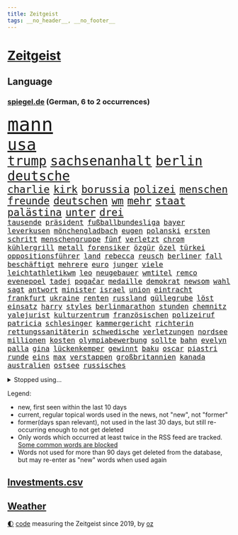 ```yaml
---
title: Zeitgeist
tags: __no_header__, __no_footer__
---
```


# [Zeitgeist](https://oliz.io/zeitgeist/)

## Language

<h3><a href="https://www.spiegel.de" target="_blank">spiegel.de</a> (German, 6 to 2 occurrences)</h3>
<p style="font-family:monospace">
<span style="font-size:32pt"><a href="news_links.html#mann" class="current">mann</a></span>
<br>
<span style="font-size:27pt"><a href="news_links.html#usa" class="current">usa</a></span>
<br>
<span style="font-size:22pt"><a href="news_links.html#trump" class="current">trump</a></span>
<span style="font-size:22pt"><a href="news_links.html#sachsenanhalt" class="current">sachsenanhalt</a></span>
<span style="font-size:22pt"><a href="news_links.html#berlin" class="current">berlin</a></span>
<span style="font-size:22pt"><a href="news_links.html#deutsche" class="current">deutsche</a></span>
<br>
<span style="font-size:17pt"><a href="news_links.html#charlie" class="new">charlie</a></span>
<span style="font-size:17pt"><a href="news_links.html#kirk" class="new">kirk</a></span>
<span style="font-size:17pt"><a href="news_links.html#borussia" class="current">borussia</a></span>
<span style="font-size:17pt"><a href="news_links.html#polizei" class="current">polizei</a></span>
<span style="font-size:17pt"><a href="news_links.html#menschen" class="current">menschen</a></span>
<span style="font-size:17pt"><a href="news_links.html#freunde" class="current">freunde</a></span>
<span style="font-size:17pt"><a href="news_links.html#deutschen" class="current">deutschen</a></span>
<span style="font-size:17pt"><a href="news_links.html#wm" class="current">wm</a></span>
<span style="font-size:17pt"><a href="news_links.html#mehr" class="current">mehr</a></span>
<span style="font-size:17pt"><a href="news_links.html#staat" class="current">staat</a></span>
<span style="font-size:17pt"><a href="news_links.html#palästina" class="current">palästina</a></span>
<span style="font-size:17pt"><a href="news_links.html#unter" class="current">unter</a></span>
<span style="font-size:17pt"><a href="news_links.html#drei" class="current">drei</a></span>
<br>
<span style="font-size:12pt"><a href="news_links.html#tausende" class="current">tausende</a></span>
<span style="font-size:12pt"><a href="news_links.html#präsident" class="current">präsident</a></span>
<span style="font-size:12pt"><a href="news_links.html#fußballbundesliga" class="current">fußballbundesliga</a></span>
<span style="font-size:12pt"><a href="news_links.html#bayer" class="current">bayer</a></span>
<span style="font-size:12pt"><a href="news_links.html#leverkusen" class="current">leverkusen</a></span>
<span style="font-size:12pt"><a href="news_links.html#mönchengladbach" class="current">mönchengladbach</a></span>
<span style="font-size:12pt"><a href="news_links.html#eugen" class="current">eugen</a></span>
<span style="font-size:12pt"><a href="news_links.html#polanski" class="new">polanski</a></span>
<span style="font-size:12pt"><a href="news_links.html#ersten" class="current">ersten</a></span>
<span style="font-size:12pt"><a href="news_links.html#schritt" class="current">schritt</a></span>
<span style="font-size:12pt"><a href="news_links.html#menschengruppe" class="current">menschengruppe</a></span>
<span style="font-size:12pt"><a href="news_links.html#fünf" class="current">fünf</a></span>
<span style="font-size:12pt"><a href="news_links.html#verletzt" class="current">verletzt</a></span>
<span style="font-size:12pt"><a href="news_links.html#chrom" class="new">chrom</a></span>
<span style="font-size:12pt"><a href="news_links.html#kühlergrill" class="new">kühlergrill</a></span>
<span style="font-size:12pt"><a href="news_links.html#metall" class="current">metall</a></span>
<span style="font-size:12pt"><a href="news_links.html#forensiker" class="new">forensiker</a></span>
<span style="font-size:12pt"><a href="news_links.html#özgür" class="current">özgür</a></span>
<span style="font-size:12pt"><a href="news_links.html#özel" class="current">özel</a></span>
<span style="font-size:12pt"><a href="news_links.html#türkei" class="current">türkei</a></span>
<span style="font-size:12pt"><a href="news_links.html#oppositionsführer" class="current">oppositionsführer</a></span>
<span style="font-size:12pt"><a href="news_links.html#land" class="current">land</a></span>
<span style="font-size:12pt"><a href="news_links.html#rebecca" class="current">rebecca</a></span>
<span style="font-size:12pt"><a href="news_links.html#reusch" class="new">reusch</a></span>
<span style="font-size:12pt"><a href="news_links.html#berliner" class="current">berliner</a></span>
<span style="font-size:12pt"><a href="news_links.html#fall" class="current">fall</a></span>
<span style="font-size:12pt"><a href="news_links.html#beschäftigt" class="current">beschäftigt</a></span>
<span style="font-size:12pt"><a href="news_links.html#mehrere" class="current">mehrere</a></span>
<span style="font-size:12pt"><a href="news_links.html#euro" class="current">euro</a></span>
<span style="font-size:12pt"><a href="news_links.html#junger" class="current">junger</a></span>
<span style="font-size:12pt"><a href="news_links.html#viele" class="current">viele</a></span>
<span style="font-size:12pt"><a href="news_links.html#leichtathletikwm" class="current">leichtathletikwm</a></span>
<span style="font-size:12pt"><a href="news_links.html#leo" class="current">leo</a></span>
<span style="font-size:12pt"><a href="news_links.html#neugebauer" class="new">neugebauer</a></span>
<span style="font-size:12pt"><a href="news_links.html#wmtitel" class="current">wmtitel</a></span>
<span style="font-size:12pt"><a href="news_links.html#remco" class="current">remco</a></span>
<span style="font-size:12pt"><a href="news_links.html#evenepoel" class="current">evenepoel</a></span>
<span style="font-size:12pt"><a href="news_links.html#tadej" class="current">tadej</a></span>
<span style="font-size:12pt"><a href="news_links.html#pogačar" class="current">pogačar</a></span>
<span style="font-size:12pt"><a href="news_links.html#medaille" class="current">medaille</a></span>
<span style="font-size:12pt"><a href="news_links.html#demokrat" class="current">demokrat</a></span>
<span style="font-size:12pt"><a href="news_links.html#newsom" class="current">newsom</a></span>
<span style="font-size:12pt"><a href="news_links.html#wahl" class="current">wahl</a></span>
<span style="font-size:12pt"><a href="news_links.html#sagt" class="current">sagt</a></span>
<span style="font-size:12pt"><a href="news_links.html#antwort" class="current">antwort</a></span>
<span style="font-size:12pt"><a href="news_links.html#minister" class="current">minister</a></span>
<span style="font-size:12pt"><a href="news_links.html#israel" class="current">israel</a></span>
<span style="font-size:12pt"><a href="news_links.html#union" class="current">union</a></span>
<span style="font-size:12pt"><a href="news_links.html#eintracht" class="current">eintracht</a></span>
<span style="font-size:12pt"><a href="news_links.html#frankfurt" class="current">frankfurt</a></span>
<span style="font-size:12pt"><a href="news_links.html#ukraine" class="current">ukraine</a></span>
<span style="font-size:12pt"><a href="news_links.html#renten" class="current">renten</a></span>
<span style="font-size:12pt"><a href="news_links.html#russland" class="current">russland</a></span>
<span style="font-size:12pt"><a href="news_links.html#güllegrube" class="new">güllegrube</a></span>
<span style="font-size:12pt"><a href="news_links.html#löst" class="current">löst</a></span>
<span style="font-size:12pt"><a href="news_links.html#einsatz" class="current">einsatz</a></span>
<span style="font-size:12pt"><a href="news_links.html#harry" class="current">harry</a></span>
<span style="font-size:12pt"><a href="news_links.html#styles" class="new">styles</a></span>
<span style="font-size:12pt"><a href="news_links.html#berlinmarathon" class="new">berlinmarathon</a></span>
<span style="font-size:12pt"><a href="news_links.html#stunden" class="current">stunden</a></span>
<span style="font-size:12pt"><a href="news_links.html#chemnitz" class="current">chemnitz</a></span>
<span style="font-size:12pt"><a href="news_links.html#yalejurist" class="new">yalejurist</a></span>
<span style="font-size:12pt"><a href="news_links.html#kulturzentrum" class="current">kulturzentrum</a></span>
<span style="font-size:12pt"><a href="news_links.html#französischen" class="current">französischen</a></span>
<span style="font-size:12pt"><a href="news_links.html#polizeiruf" class="current">polizeiruf</a></span>
<span style="font-size:12pt"><a href="news_links.html#patricia" class="current">patricia</a></span>
<span style="font-size:12pt"><a href="news_links.html#schlesinger" class="current">schlesinger</a></span>
<span style="font-size:12pt"><a href="news_links.html#kammergericht" class="new">kammergericht</a></span>
<span style="font-size:12pt"><a href="news_links.html#richterin" class="current">richterin</a></span>
<span style="font-size:12pt"><a href="news_links.html#rettungssanitäterin" class="new">rettungssanitäterin</a></span>
<span style="font-size:12pt"><a href="news_links.html#schwedische" class="current">schwedische</a></span>
<span style="font-size:12pt"><a href="news_links.html#verletzungen" class="current">verletzungen</a></span>
<span style="font-size:12pt"><a href="news_links.html#nordsee" class="current">nordsee</a></span>
<span style="font-size:12pt"><a href="news_links.html#millionen" class="current">millionen</a></span>
<span style="font-size:12pt"><a href="news_links.html#kosten" class="current">kosten</a></span>
<span style="font-size:12pt"><a href="news_links.html#olympiabewerbung" class="current">olympiabewerbung</a></span>
<span style="font-size:12pt"><a href="news_links.html#sollte" class="current">sollte</a></span>
<span style="font-size:12pt"><a href="news_links.html#bahn" class="current">bahn</a></span>
<span style="font-size:12pt"><a href="news_links.html#evelyn" class="current">evelyn</a></span>
<span style="font-size:12pt"><a href="news_links.html#palla" class="current">palla</a></span>
<span style="font-size:12pt"><a href="news_links.html#gina" class="current">gina</a></span>
<span style="font-size:12pt"><a href="news_links.html#lückenkemper" class="current">lückenkemper</a></span>
<span style="font-size:12pt"><a href="news_links.html#gewinnt" class="current">gewinnt</a></span>
<span style="font-size:12pt"><a href="news_links.html#baku" class="current">baku</a></span>
<span style="font-size:12pt"><a href="news_links.html#oscar" class="current">oscar</a></span>
<span style="font-size:12pt"><a href="news_links.html#piastri" class="current">piastri</a></span>
<span style="font-size:12pt"><a href="news_links.html#runde" class="current">runde</a></span>
<span style="font-size:12pt"><a href="news_links.html#eins" class="current">eins</a></span>
<span style="font-size:12pt"><a href="news_links.html#max" class="current">max</a></span>
<span style="font-size:12pt"><a href="news_links.html#verstappen" class="current">verstappen</a></span>
<span style="font-size:12pt"><a href="news_links.html#großbritannien" class="current">großbritannien</a></span>
<span style="font-size:12pt"><a href="news_links.html#kanada" class="current">kanada</a></span>
<span style="font-size:12pt"><a href="news_links.html#australien" class="current">australien</a></span>
<span style="font-size:12pt"><a href="news_links.html#ostsee" class="current">ostsee</a></span>
<span style="font-size:12pt"><a href="news_links.html#russisches" class="current">russisches</a></span>
</p>
<details>
<summary>Stopped using...</summary>
<p class="former" style="font-size:12pt">
analyse(1796) legte(1796) wunsch(1796) kritisierte(1794) sonne(1794) aufmerksamkeit(1793) corona(1793) investoren(1793) kämpfte(1793) material(1793) schwarze(1793) vertrag(1793) zeugen(1793) bietet(1792) leichter(1792) versorgt(1792) bayerischen(1791) höher(1791) märz(1791) schwarzen(1791) kurzem(1790) regen(1790) schneller(1790) statement(1790) überlebte(1790) 50000(1789) besucht(1789) bisherige(1789) krankenhäuser(1789) schleswigholstein(1789) sprache(1789) standort(1789) tschechien(1789) umfeld(1789) ard(1788) beispielen(1788) dauern(1788) egal(1788) kochen(1788) kolumnist(1788) schwierigkeiten(1788) skandal(1788) ungewöhnlich(1788) vermeiden(1788) übergriffe(1788) angeklagte(1787) arbeitsplatz(1787) kriminelle(1787) la(1787) radikale(1787) versteigert(1787) willen(1787) 37(1786) beschwerden(1786) einstieg(1786) favoriten(1786) florian(1786) grad(1786) riss(1786) begleitet(1785) geboren(1785) i(1785) konflikte(1785) appell(1784) gefährden(1784) juni(1784) unbekannten(1784) versprochen(1784) starten(1783) vorübergehend(1783) weltweite(1783) tonnen(1782) verschiebt(1782) demonstrationen(1781) kleines(1781) unterstützer(1781) wies(1781) endgültig(1780) ermöglichen(1780) geklärt(1780) entsetzen(1779) inflation(1779) wähler(1779) zusammenhang(1779) philipp(1778) beiträge(1777) springt(1776) verbindet(1776) klären(1775) gesamten(1773) nerven(1773) bundesgerichtshof(1772) aktivistin(1771) schießen(1769) bestmarke(1768) analysiert(1766) hoffnungen(1765) gelandet(1758) ältere(1758) verständnis(1752) konzert(1739) rückgang(1655) übrig(1600) interessen(1591) finanziert(1590) lehren(1547) kleidung(1528) volk(1527) freigesprochen(1519) verurteilung(1510) gestern(1482) stehlen(1463) hierzulande(1443) spiegelkorrespondent(1438) älteste(1427) zentralen(1423) einschätzungen(1420) volksverhetzung(1414) front(1371) ring(1332) desto(1324) emotionalen(1307) 2014(1304) ordnet(1300) jennifer(1278) brandenburger(1267) iranische(1255) flüchten(1254) fox(1250) zentrale(1215) konkurrenten(1198) kaffee(1181) maschine(1178) jugendlicher(1177) misshandelt(1174) entfernen(1154) hände(1116) gerechtfertigt(1094) nationaltrainer(1075) auszeichnung(1054) künstlicher(1047) ulm(1028) ig(1027) hauses(1005) muster(1000) steigern(999) verwendet(990) kongo(980) mag(980) sachsens(973) landwirte(956) weimar(949) startups(948) schöner(938) kleinere(935) loswerden(926) höhepunkt(911) betreiben(901) errichten(895) angerichtet(885) kollidiert(882) 13jährige(880) kleinflugzeug(873) massenhaft(865) fisch(861) straßenverkehr(857) spaniens(852) seltsame(847) gehandelt(831) lebensgefährlich(830) kurzer(816) langjährigen(795) warnungen(793) queere(790) erderwärmung(787) lagen(777) schönste(774) geprüft(761) netanyahus(761) seltener(761) genossen(747) digitalen(746) alaska(741) dirk(739) goldenen(731) fußballfans(723) achtzigerjahren(719) zurückhaltend(713) einander(710) oppositionspolitiker(706) demokratischen(704) waffenruhe(698) begründet(695) 85(693) gerechnet(690) mancherorts(675) wahlsieg(673) klingen(662) influencerin(653) golden(644) kostenlos(644) produzent(643) haftstrafen(642) bereichen(638) beleidigungen(631) zurückgekehrt(630) abgeordneter(620) umstrittenes(620) abgefeuert(613) zurückgewiesen(613) eilantrag(612) normalerweise(607) passagier(596) macher(576) harvey(571) mats(570) offenbaren(570) gefälschte(568) mallorca(558) verzögern(554) usmedien(553) sitze(551) einfacher(549) möglichkeit(542) hessischen(541) georg(538) vizepräsident(538) ersatz(535) überlassen(531) messerangriff(525) bgh(524) faktencheck(518) gesteht(514) unzulässig(513) getreten(511) fahrrad(510) elefanten(508) bereut(504) akteure(501) sticht(500) bräuchte(499) düstere(498) mischt(494) ablauf(493) laufender(493) ungewollt(492) telekom(491) grenzkontrollen(489) besuchte(486) flüchtlingslager(483) sprecher(483) kryptowährung(481) verdachtsfall(479) liest(478) gewusst(476) bilden(473) regensburg(470) entwirft(469) beißt(465) gemessen(464) jeweils(463) stiegen(463) zelebriert(461) regierungspartei(458) rekordsumme(457) ereignisse(453) gebissen(447) nervös(447) gesteuert(440) enttäuschung(434) umsatz(433) unsicher(432) kümmern(431) zeug(431) strebt(430) usmilitär(428) extremen(427) feuert(427) auftritten(425) westküste(425) verfehlt(424) erkunden(422) zerstörten(416) verstorben(402) merz'(401) 130(400) bond(400) coronavirus(396) telefoniert(396) rechtsextrem(393) uspolitik(391) klimakonferenz(390) geheimdienste(389) northvolt(389) britin(385) one(384) liveblog(381) staatsoberhaupt(378) australische(375) gianni(374) infantino(374) parallelen(368) schwedischen(367) 007(363) ungewiss(361) trost(360) zuständig(360) versorgen(358) überwacht(358) cem(356) özdemir(356) doku(354) feuerpause(354) teuersten(351) staatliche(348) namibia(347) blume(346) katastrophal(346) begrüßt(345) mittelalter(342) absolute(341) erholung(340) gewaltdelikten(340) vögel(338) bezos(337) geladen(337) prangert(337) sehnsucht(336) hof(333) morgens(331) unterschiedliche(330) konten(329) mängel(329) green(328) mohamed(328) gemeinde(326) sven(324) amtsantritt(323) superkraft(323) apps(318) autorinnen(317) traditionellen(317) gedenkt(316) usverteidigungsminister(311) vorstellungen(311) dunkelheit(307) meteorologen(306) zustände(306) anfühlt(305) hauptdarsteller(304) joseph(304) auskommen(303) ultimatum(301) weinstein(296) schadet(293) brasilianer(287) überfallen(287) niederlagen(285) gefängnisstrafe(282) zwingen(279) konferenz(273) marius(272) eingeschaltet(271) models(271) medizinstudium(270) zehntausenden(270) entfacht(266) begreifen(265) mandat(265) schlange(265) bielefeld(264) lasse(262) rebellen(262) bußgelder(260) wirtz(260) bonn(258) unabhängig(258) mache(257) brutaler(255) ordnung(253) bewusstlos(252) brad(252) chaotische(252) herrschaft(252) pitt(252) steffi(251) füllen(250) strategisch(250) skurrile(249) absolut(248) aktive(248) lieferung(248) südwesten(248) community(246) faktoren(246) mythos(245) natochef(244) exminister(242) kindes(241) gefährdete(240) stoff(240) weltlage(239) zahlte(236) gewöhnen(233) arte(232) trinkwasser(231) lieferten(228) ältester(228) problematisch(225) kümmert(223) neigt(223) promille(223) wirtschaftsleistung(223) aufzunehmen(222) chile(222) begegnet(221) eurozone(221) gefechten(221) gewitter(221) grill(221) zweites(221) mütterrente(220) angefeindet(219) waldbränden(219) offizielles(216) unterrichtet(216) besseres(215) ushauptstadt(212) boykottiert(211) fifapräsident(211) berge(210) blog(210) fußgänger(209) massenentlassungen(209) vorbereitungen(209) organisieren(208) ostdeutsche(208) wilder(207) schärfe(206) hannah(205) sand(205) 1945(204) 60jährige(204) ausschließen(204) nützt(202) durften(200) entscheidender(200) lagern(200) liveanalyse(199) steuererklärung(198) kapitel(197) stürmen(197) fedchef(196) billigware(195) berechnung(194) sicherer(194) voice(194) cannes(192) entwickelten(192) katastrophale(192) schöpfen(192) staats(191) käse(190) streamer(190) zugenommen(189) darfur(188) eingestochen(188) heißer(188) pflanzen(188) 26jährigen(187) generalstaatsanwaltschaft(186) friedensabkommen(185) oval(185) ulrich(184) momenten(182) ausrücken(181) fragwürdige(181) usvizepräsident(181) benutzt(180) newsupdate(180) verschwindet(180) warmen(180) friedens(179) gefangenenaustausch(179) lahme(179) barbara(178) dokumentarfilm(178) warfen(177) attraktiv(176) grok(175) ausflug(174) hochrangige(173) schiebt(172) steuergeld(172) zecken(172) bestsellerautorin(170) bröckelt(170) vernichten(169) vorliegt(168) gerichtlich(167) verarbeitet(167) verpflichtungen(167) agenten(166) bestehenden(166) south(166) ansatz(165) gerichtet(165) haifa(165) prozesse(165) ukrainerusslandkrieg(165) ungewöhnliches(165) linda(164) massaker(164) toronto(164) spätestens(163) übung(163) angriffskriegs(162) betrugs(162) enfant(162) schürt(162) terrible(162) unterliegen(162) extennisstar(161) livestreams(160) ron(160) nutzten(158) wandte(158) neapel(157) 1995(156) flüsse(155) miguel(155) bauer(154) amazonasgebiet(153) cincinnati(153) schwimmerin(152) besprechen(151) verabschiedete(150) aufgegriffen(149) covid(149) begleiten(148) begriffe(148) hurra(148) ukrainegespräche(148) warschau(148) abtreibungsrecht(147) ernennt(147) parade(147) urteilte(147) c(146) eingesetzte(146) mikrofon(146) sperrung(146) wetterte(146) boykott(145) verteidigungspolitiker(145) gletscher(144) schmelzen(144) heinz(143) kündigten(143) breite(142) hilfsorganisationen(142) chan(141) weitaus(141) pünktlicher(140) kinofilm(139) klang(139) nürnberger(139) hoffmann(138) strompreise(137) nützliche(136) sturzfluten(135) verehrt(135) wirtschaftliche(135) argentinischen(134) abwechslung(133) aggressiv(133) bewegenden(133) seltenheit(133) vorrang(133) kremlherrscher(132) sofortiger(132) 8500(131) begünstigt(131) genf(130) masters(130) explodierte(129) mehrfamilienhauses(129) summen(129) wassersparen(129) überfüllte(129) haftbefehle(127) norddeutsche(127) weiterspielen(127) information(126) irreführende(126) rädern(126) wachsendes(126) bauwerk(125) eindeutige(125) gym(125) unruhen(125) erkenntnis(124) gedächtnis(124) jackie(124) rüstungsgüter(124) bewährungsstrafen(123) oldenburg(123) waschbären(123) elena(121) telegram(121) vereinbarte(121) 87(120) pistole(120) treue(120) fischen(119) geheimtreffen(119) ronald(119) joel(118) beantragen(116) ferien(116) laune(116) kaschmir(115) oasis(115) schnieder(115) aß(114) bundesstaaten(114) susanne(114) 1970(113) notenbankchef(113) schleppend(113) schutzmaßnahmen(113) uswirtschaft(113) einflussreichsten(112) vorfahren(112) blauen(111) zigaretten(111) bewusstlosigkeit(110) mittelalters(110) stadtverwaltung(110) verfassungsschutzes(110) weihnachten(110) ausüben(109) gewohnheit(109) stone(109) 400000(108) gewähren(108) beilegen(107) missverständnis(107) teures(107) überwunden(106) landesgrenzen(105) sexuellem(105) till(105) 103(104) befeuert(104) bestimmter(104) blamage(103) blitz(103) kleidungsstück(103) konto(103) mythen(103) spdbundestagsfraktion(103) unangenehme(103) bestände(102) erpressbar(102) katze(102) mehrfamilienhaus(102) befördern(101) ablösen(100) antisemitisch(99) denke(99) dachten(98) gallagher(98) brandbrief(97) bucht(97) forschen(97) ukrainetreffen(97) verstößt(97) verstärkung(96) 15000(95) mitreißend(95) mordfall(95) stereotype(95) würdigte(95) irren(94) timo(94) untersagen(94) örtliche(94) kaufte(93) miene(93) anrufen(92) anwesend(92) lebenswerk(92) schlechtes(92) tasche(92) vollzeit(92) 320(91) 739(91) coldplay(91) deutschem(91) prominenz(91) sonnencreme(91) bemerkung(90) booten(90) elektronisches(90) importiert(90) kitaplätze(90) schlussstrich(90) spucken(90) transformation(90) verschwörungstheorien(90) beanspruchen(89) juristen(89) mascha(89) rückenwind(89) schilinski(89) staatsdiener(89) chiquita(88) eigenheim(88) fahrgast(88) mähroboter(88) ohr(88) tasse(88) brasilianischen(87) elfjähriger(87) küchenmesser(87) mitarbeitenden(87) pitzke(87) vorfreude(87) zugeständnissen(87) falschaussage(86) kippe(86) notlanden(86) optimismus(86) population(86) recycling(86) rennwagen(86) untersuchungsausschuss(86) auszubauen(85) chancengleichheit(85) ernähren(85) koblenz(85) leuchtturm(85) passau(85) reichweite(85) verstand(85) westdeutschen(85) 17000(84) beschädigte(84) bevölkern(84) geklaut(84) keymer(84) rauskommt(84) schachspieler(84) umgestellt(84) austauschschüler(83) basketballnationalspielerin(83) christopher(83) hinein(83) nowitzki(83) tropischer(83) unobericht(83) wnba(83) batteriezellhersteller(82) gerede(82) literaturauszeichnung(82) moralisch(82) objekt(82) ohren(82) renée(82) außenministeriums(81) daheim(81) familienurlaub(81) infos(81) milliardenloch(81) richardson(81) topdiplomat(81) beratung(80) bizarren(80) buchbar(80) dorfes(80) fotografie(80) stiften(80) vergisst(80) beleidigung(79) anwärter(78) erwürgt(78) lieblingswort(78) mittelalterliche(78) papiere(78) umziehen(78) zehnjährigen(78) lok(77) prosor(77) bern(76) drogenszene(76) 84jähriger(75) goldman(75) knobloch(75) sachs(75) spitzenpolitiker(75) verursachte(75) übertragen(75) spezielles(74) trottel(74) dumm(73) hauseigentümer(73) nordeuropa(73) pilger(73) verstorbener(73) verstreut(73) championsleaguesieger(72) gewaltbereite(72) kampffahrzeuge(72) spiegelkorrespondenten(72) absichern(71) aliens(71) filmgeschichte(71) justus(71) ligen(71) lohnfortzahlung(71) suggerieren(71) südamerikanische(71) vornehmen(71) weltrangliste(71) administration(70) dna(70) gustavo(70) helsinki(70) hermann(70) marokko(70) neffe(70) petro(70) abdulmohsen(69) ausgebüxtes(69) billy(69) extras(69) implantat(69) medizinstudierende(69) taleb(69) abstürzte(68) durchschnittliche(68) einklagen(68) innere(68) pirmasens(68) verwundete(68) anwohnern(67) fortzusetzen(67) hitzewelle(67) marina(67) bedrohlich(66) brüchig(66) hochstaplerin(65) letzterer(65) litauische(65) peiniger(65) schaulustige(65) tweets(65) tätig(65) uribe(65) foodwatch(64) genehmigte(64) lampedusa(64) mathias(64) verbraucherorganisation(64) zitiert(64) zonen(64) altersgrenze(63) amazongründer(63) aussagt(63) gesperrten(63) marschflugkörper(63) 16000(62) geschüttelt(62) positiver(62) schlimmeres(62) abrupte(61) bratwurst(61) dm(61) grundfesten(61) ausfechten(60) ausschreibung(60) bahnübergang(60) dreijährigen(60) freibad(60) regie(60) reiners(60) zugverkehr(60) ärgert(60) 120000(59) finanzamt(59) gelockt(59) hinweg(59) mittelfranken(59) neunjährigen(59) pam(59) ramos(59) schwitzt(59) griechische(58) pannen(58) usschauspielerin(58) reumütig(57) westlichen(57) wuchermieten(57) angereichertes(56) days(56) dienstleistungen(56) entlastet(56) instanzen(56) sanieren(56) sensible(56) ulli(56) 39(55) alisha(55) lehmann(55) schuldspruch(55) socialmediaverbot(55) 2031(54) düster(54) entsenden(54) gruppenphase(54) planlosigkeit(54) truppenbesuch(54) weltmarke(54) wohnraum(54) antony(53) armenien(53) befrieden(53) forschungen(53) müllentsorgung(53) sicherheitsgefühl(53) tiktoker(53) vernichtet(53) borg(52) drogenkartelle(52) høiby(52) mettemarit(52) rekordhoch(52) versöhnt(52) aserbaidschan(51) badegäste(51) sinkende(51) südeuropa(51) unachtsam(51) verärgert(51) 383(50) brisanten(50) natürliche(50) tierpark(50) todesfällen(50) abos(49) frauenfußball(49) féréba(49) gewaltsam(49) koné(49) sauberkeit(49) deepseek(48) diva(48) dynamik(48) hat's(48) homo(48) insolventen(48) interessiert(48) krokodil(48) neandertaler(48) rotenburg(48) sapiens(48) tibet(48) volkswirtschaften(48) berufseinsteiger(47) holland(47) noel(47) unnachgiebig(47) wilden(47) attraktionen(46) fluminense(46) geheimdienstinformationen(46) entsandt(45) umkrempeln(45) 42000(44) champagner(44) diogo(44) fiese(44) jota(44) packendes(44) schwor(44) stemmt(44) unterschätzen(44) valentin(44) ausfuhren(43) bademeister(43) depot(43) gründlich(43) knallt(43) neuseelands(43) nils(43) profifußballer(43) baupreise(42) christin(42) feilen(42) ruhig(42) tennisturnier(42) verbotenen(42) willkür(42) 78(41) discounter(41) memes(41) sharon(41) sturzflut(41) atommüll(40) gianluigi(40) sprichwort(40) vernunft(40) gerächt(39) kaufanreize(39) kretschmer(39) kukies(39) profikarriere(39) psychiatrischen(39) ware(39) abstimmungen(38) erlässt(38) initiatoren(38) parteizentrale(38) aktienmärkte(37) carolina(37) from(37) haustiere(37) populären(37) sofortige(37) eskalierten(36) pasta(36) unterhält(36) boxkampf(35) dormagen(35) ermittlungsakten(35) feuerwerk(35) nobody(35) offenbach(35) bekennen(34) bernd(34) nius(34) präsentierte(34) swatch(34) verständlich(34) zutritt(34) aufwendige(33) bildschirme(33) coldplaykonzert(33) erstellen(33) mobil(33) befürworter(32) frauchen(32) gewittern(32) managers(32) rebellenmiliz(32) schönzureden(32) usedom(32) überschätzen(32) bahnchef(31) bitcoin(31) bondi(31) lutz(31) schulkinder(31) zensur(31) ähnlicher(31) aufprall(30) bikini(30) elfmeterschießen(30) enthüllen(30) gastgewerbe(30) holzkirche(30) ingo(30) polizeieinsätze(30) schutzwall(30) umsätze(30) wasserkraftwerk(30) 14000(29) abtreibungen(29) ausgebüxt(29) dichtmachen(29) harmlosen(29) präsidentengattin(29) schmerzhafte(29) südsudan(29) zwölften(29) boten(28) ersatzbus(28) filmten(28) friedensdeal(28) keßler(28) lastwagen(28) scheuer(28) schätzen(28) siebziger(28) spekulieren(28) weiterführen(28) zehnmal(28) übertragungen(28) alarmierend(27) chatgpthersteller(27) erdrutsche(27) niederländischer(27) stigmatisiert(27) unerwünscht(27) wüste(27) alexandre(26) außerirdisches(26) empfinde(26) force(26) herstellung(26) idiot(26) millionenstrafe(26) oslo(26) personalchefin(26) salvini(26) wachmann(26) forest(25) neckar(25) steige(25) william(25) eintrittsgeld(24) kultfigur(24) monica(24) naturkatastrophe(24) stellwerk(24) zusagen(24) geboten(23) hirnerkrankung(23) nachrede(23) schönheitsoperationen(23) zweifellos(23) übler(23) allianzen(22) aufklären(22) aufzeichnungen(22) festspiele(22) festspielen(22) gespeichert(22) gräben(22) b’tselem(21) cambridge(21) kipppunkt(21) mattia(21) spendete(21) 68000(20) deutete(20) firmengelände(20) sexy(20) ständigen(20) dmitrij(19) drückt(19) gewährleisten(19) manching(19) spdfinanzminister(19) 750(18) bedient(18) ferngesteuerte(18) heben(18) journalistinnen(18) unfallort(18) vermeintliches(18) 104(17) vogue(17) zuschneiden(17) belarussischen(16) tschechischen(16) jüdischer(15) römer(15) spiderman(15) tödliches(15) vorfällen(15) werbeaufsicht(14) afdkandidat(13) anleger(13) arbeitsgericht(13) aufrichtig(13) berechtigt(13) bespielt(13) jason(13) momoa(13) sonnenlicht(13) texanische(13) bundeskanzlerin(12) gate(12) gequält(12) patzer(12) tätern(12) umsatzrückgang(12) altman(11) auszutragen(11) durchführen(11) enttäuschende(11) platte(11) reid(11) sam(11) strafverfahren(11)
</p>
</details>
<p>Legend:
<ul>
<li><span class="new">new</span>, first seen within the last 10 days</li>
<li><span class="current">current</span>, regular topical words used in the news, not "new", not "former"</li>
<li><span class="former">former(days span relevant)</span>, not used in the last 30 days, but still re-occurring enough to not get deleted</li>
<li>Only words which occurred at least twice in the RSS feed are tracked. <a href="language/filters.py">Some common words are blocked</a></li>
<li>Words not used for more than 90 days get deleted from the database, but may re-enter as "new" words when used again</li>
</ul>
</p>

## [Investments](investments.html)[.csv](investments.csv)

## [Weather](weather.html)

<footer>
<a href="javascript:toggleTheme()" class="nav">🌓</a>
<a href="https://github.com/ooz/zeitgeist">code</a> measuring the Zeitgeist since 2019, by <a href="https://oliz.io">oz</a>
</footer>
